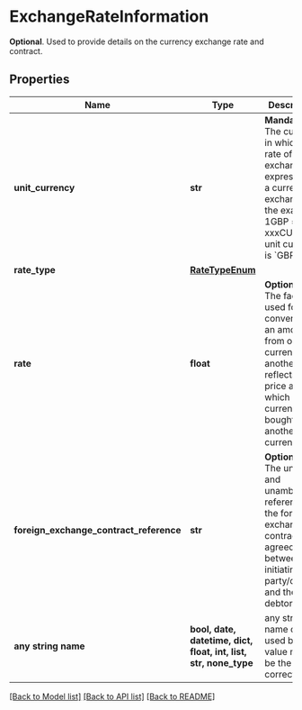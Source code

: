# ExchangeRateInformation

__Optional__. Used to provide details on the currency exchange rate and contract.

## Properties
Name | Type | Description | Notes
------------ | ------------- | ------------- | -------------
**unit_currency** | **str** | __Mandatory__. The currency in which the rate of exchange is expressed in a currency exchange. In the example 1GBP &#x3D; xxxCUR, the unit currency is &#x60;GBP&#x60;. | 
**rate_type** | [**RateTypeEnum**](RateTypeEnum.md) |  | 
**rate** | **float** | __Optional__. The factor used for conversion of an amount from one currency to another. This reflects the price at which one currency was bought with another currency. | [optional] 
**foreign_exchange_contract_reference** | **str** | __Optional__. The unique and unambiguous reference to the foreign exchange contract agreed between the initiating party/creditor and the debtor agent. | [optional] 
**any string name** | **bool, date, datetime, dict, float, int, list, str, none_type** | any string name can be used but the value must be the correct type | [optional]

[[Back to Model list]](../README.md#documentation-for-models) [[Back to API list]](../README.md#documentation-for-api-endpoints) [[Back to README]](../README.md)



